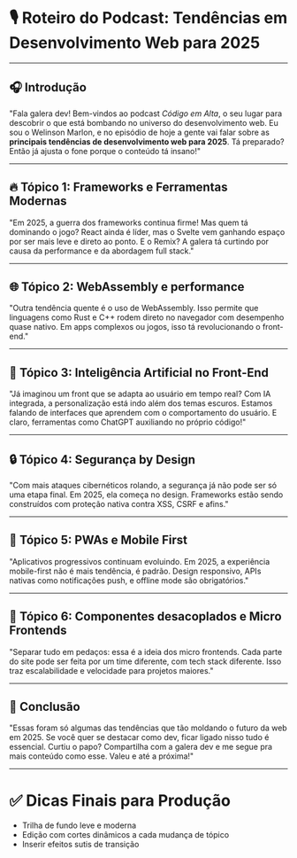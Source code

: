 
# 🎙️ Roteiro do Podcast: Tendências em Desenvolvimento Web para 2025

---

## 🎧 Introdução
"Fala galera dev! Bem-vindos ao podcast *Código em Alta*, o seu lugar para descobrir o que está bombando no universo do desenvolvimento web. Eu sou o Welinson Marlon, e no episódio de hoje a gente vai falar sobre as **principais tendências de desenvolvimento web para 2025**. Tá preparado? Então já ajusta o fone porque o conteúdo tá insano!"

---

## 🔥 Tópico 1: Frameworks e Ferramentas Modernas
"Em 2025, a guerra dos frameworks continua firme! Mas quem tá dominando o jogo? React ainda é líder, mas o Svelte vem ganhando espaço por ser mais leve e direto ao ponto. E o Remix? A galera tá curtindo por causa da performance e da abordagem full stack."

---

## 🌐 Tópico 2: WebAssembly e performance
"Outra tendência quente é o uso de WebAssembly. Isso permite que linguagens como Rust e C++ rodem direto no navegador com desempenho quase nativo. Em apps complexos ou jogos, isso tá revolucionando o front-end."

---

## 🧠 Tópico 3: Inteligência Artificial no Front-End
"Já imaginou um front que se adapta ao usuário em tempo real? Com IA integrada, a personalização está indo além dos temas escuros. Estamos falando de interfaces que aprendem com o comportamento do usuário. E claro, ferramentas como ChatGPT auxiliando no próprio código!"

---

## 🔒 Tópico 4: Segurança by Design
"Com mais ataques cibernéticos rolando, a segurança já não pode ser só uma etapa final. Em 2025, ela começa no design. Frameworks estão sendo construídos com proteção nativa contra XSS, CSRF e afins."

---

## 📱 Tópico 5: PWAs e Mobile First
"Aplicativos progressivos continuam evoluindo. Em 2025, a experiência mobile-first não é mais tendência, é padrão. Design responsivo, APIs nativas como notificações push, e offline mode são obrigatórios."

---

## 🧩 Tópico 6: Componentes desacoplados e Micro Frontends
"Separar tudo em pedaços: essa é a ideia dos micro frontends. Cada parte do site pode ser feita por um time diferente, com tech stack diferente. Isso traz escalabilidade e velocidade para projetos maiores."

---

## 🚀 Conclusão
"Essas foram só algumas das tendências que tão moldando o futuro da web em 2025. Se você quer se destacar como dev, ficar ligado nisso tudo é essencial. Curtiu o papo? Compartilha com a galera dev e me segue pra mais conteúdo como esse. Valeu e até a próxima!"

---

# ✅ Dicas Finais para Produção
- Trilha de fundo leve e moderna
- Edição com cortes dinâmicos a cada mudança de tópico
- Inserir efeitos sutis de transição
